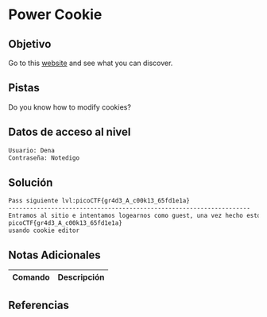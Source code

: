 # Power Cookie
## Objetivo
Go to this [website](http://saturn.picoctf.net:62846/) and see what you can discover.
## Pistas
Do you know how to modify cookies?
## Datos de acceso al nivel
```bash
Usuario: Dena
Contraseña: Notedigo
```
## Solución
```bash
Pass siguiente lvl:picoCTF{gr4d3_A_c00k13_65fd1e1a}
--------------------------------------------------------------------
Entramos al sitio e intentamos logearnos como guest, una vez hecho esto vemos las cookies y cambiamos la de isAdmin a 1 para que nos deje acceder lo que nos da 
picoCTF{gr4d3_A_c00k13_65fd1e1a}
usando cookie editor
```
## Notas Adicionales

| Comando  | Descripción | 
|------------|--------------|

## Referencias 

